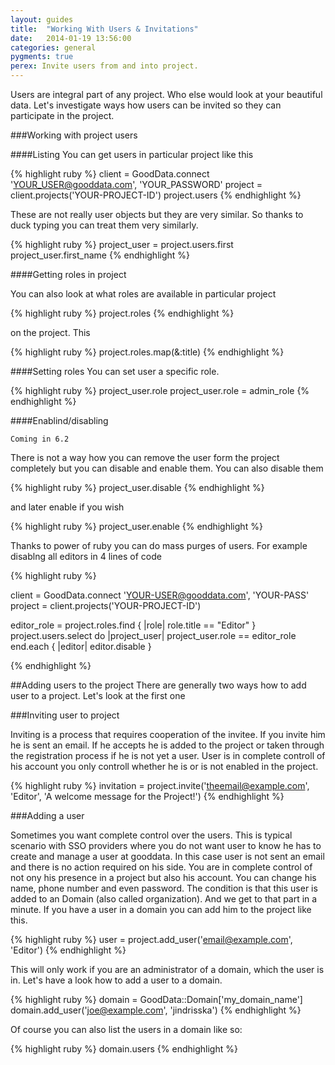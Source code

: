 ```yaml
---
layout: guides
title:  "Working With Users & Invitations"
date:   2014-01-19 13:56:00
categories: general
pygments: true
perex: Invite users from and into project.
---
```


Users are integral part of any project. Who else would look at your beautiful data. Let's investigate ways how users can be invited so they can participate in the project.

###Working with project users

####Listing
You can get users in particular project like this

{% highlight ruby %}
  client = GoodData.connect 'YOUR_USER@gooddata.com', 'YOUR_PASSWORD'
  project = client.projects('YOUR-PROJECT-ID')
  project.users
{% endhighlight %}

These are not really user objects but they are very similar. So thanks to duck typing you can treat them very similarly.

{% highlight ruby %}
  project_user = project.users.first
  project_user.first_name
{% endhighlight %}

####Getting roles in project

You can also look at what roles are available in particular project

{% highlight ruby %}
  project.roles
{% endhighlight %}

on the project. This

{% highlight ruby %}
  project.roles.map(&:title)
{% endhighlight %}

####Setting roles
You can set user a specific role.

{% highlight ruby %}
  project_user.role
  project_user.role = admin_role
{% endhighlight %}


####Enablind/disabling

`Coming in 6.2`

There is not a way how you can remove the user form the project completely but you can disable and enable them. 
You can also disable them

{% highlight ruby %}
  project_user.disable
{% endhighlight %}

and later enable if you wish

{% highlight ruby %}
  project_user.enable
{% endhighlight %}

Thanks to power of ruby you can do mass purges of users. For example disablng all editors in 4 lines of code

{% highlight ruby %}

  client = GoodData.connect 'YOUR-USER@gooddata.com', 'YOUR-PASS'
  project = client.projects('YOUR-PROJECT-ID')

  editor_role = project.roles.find { |role| role.title == "Editor" }
  project.users.select do |project_user|
    project_user.role == editor_role
  end.each { |editor| editor.disable }

{% endhighlight %}

##Adding users to the project
There are generally two ways how to add user to a project. Let's look at the first one

###Inviting user to project

Inviting is a process that requires cooperation of the invitee. If you invite him he is sent an email. If he accepts he is added to the project or taken through the registration process if he is not yet a user. User is in complete controll of his account you only controll whether he is or is not enabled in the project.

{% highlight ruby %}
  invitation = project.invite('theemail@example.com', 'Editor', 'A welcome message for the Project!')
{% endhighlight %}

###Adding a user

Sometimes you want complete control over the users. This is typical scenario with SSO providers where you do not want user to know he has to create and manage a user at gooddata. In this case user is not sent an email and there is no action required on his side. You are in complete control of not ony his presence in a project but also his account. You can change his name, phone number and even password. The condition is that this user is added to an Domain (also called organization). And we get to that part in a minute. If you have a user in a domain you can add him to the project like this.

{% highlight ruby %}
  user = project.add_user('email@example.com', 'Editor')
{% endhighlight %}

This will only work if you are an administrator of a domain, which the user is in. Let's have a look how to add a user to a domain.

{% highlight ruby %}
  domain = GoodData::Domain['my_domain_name']
  domain.add_user('joe@example.com', 'jindrisska')
{% endhighlight %}

Of course you can also list the users in a domain like so:

{% highlight ruby %}
  domain.users
{% endhighlight %}

